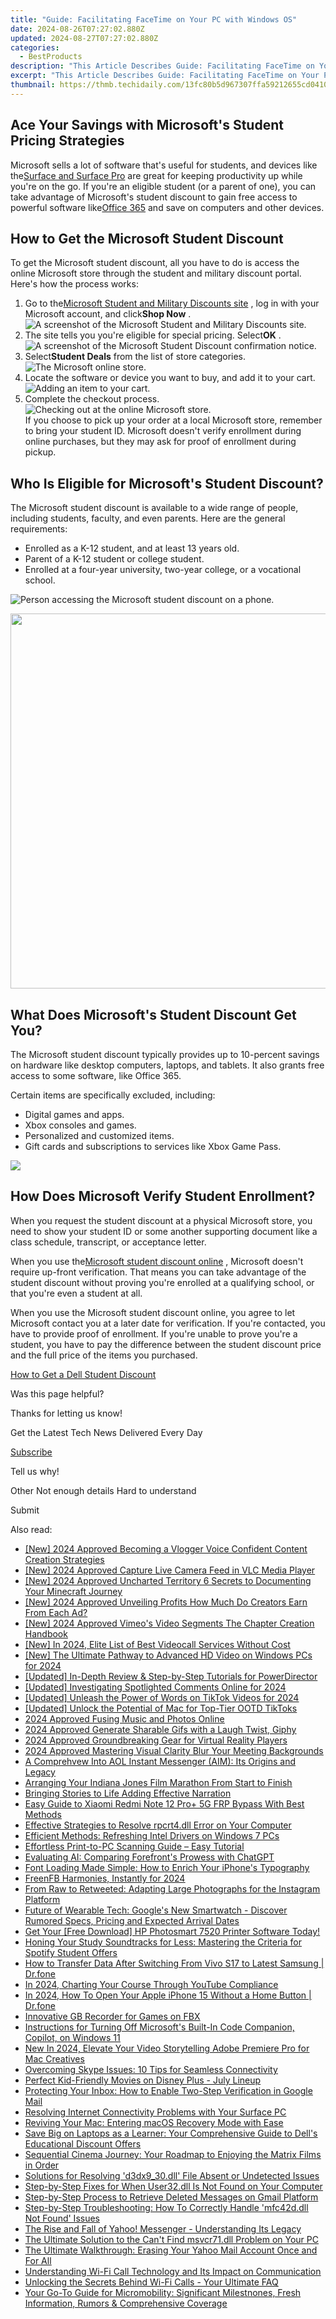 ```yaml
---
title: "Guide: Facilitating FaceTime on Your PC with Windows OS"
date: 2024-08-26T07:27:02.880Z
updated: 2024-08-27T07:27:02.880Z
categories:
  - BestProducts
description: "This Article Describes Guide: Facilitating FaceTime on Your PC with Windows OS"
excerpt: "This Article Describes Guide: Facilitating FaceTime on Your PC with Windows OS"
thumbnail: https://thmb.techidaily.com/13fc80b5d967307ffa59212655cd04104762f09d1a6a2f19734cf5d213e7a224.jpg
---
```


## Ace Your Savings with Microsoft's Student Pricing Strategies
 Microsoft sells a lot of software that's useful for students, and devices like the[Surface and Surface Pro](https://www.lifewire.com/microsoft-surface-series-4163521) are great for keeping productivity up while you're on the go. If you're an eligible student (or a parent of one), you can take advantage of Microsoft's student discount to gain free access to powerful software like[Office 365](https://www.lifewire.com/microsoft-office-for-students-teachers-2511861) and save on computers and other devices.

## How to Get the Microsoft Student Discount

 To get the Microsoft student discount, all you have to do is access the online Microsoft store through the student and military discount portal. Here's how the process works:

1. Go to the[Microsoft Student and Military Discounts site](https://www.microsoft.com/en-us/store/r/student-discounts) , log in with your Microsoft account, and click**Shop Now** .  
![A screenshot of the Microsoft Student and Military Discounts site.](https://www.lifewire.com/thmb/X2vwXV9ttV8LhYs5flrq2E9F4I4=/1500x0/filters:no_upscale():max_bytes(150000):strip_icc():format(webp)/001-how-to-get-a-microsoft-store-student-discount-c8d2274843014bbb90c744cecc473495.jpg)
2. The site tells you you're eligible for special pricing. Select**OK** .  
![A screenshot of the Microsoft Student Discount confirmation notice.](https://www.lifewire.com/thmb/_opw21hzYkn3V9Wb_mLqP5iLV7U=/1500x0/filters:no_upscale():max_bytes(150000):strip_icc():format(webp)/002-how-to-get-a-microsoft-store-student-discount-3eae80c050da4116adf04508a1cb8e42.jpg)
3. Select**Student Deals** from the list of store categories.  
![The Microsoft online store.](https://www.lifewire.com/thmb/AgZeGz5ITQKUJ8jp0pIPIsbbSzI=/1500x0/filters:no_upscale():max_bytes(150000):strip_icc():format(webp)/003-how-to-get-a-microsoft-store-student-discount-51ae65ba3fbc4b11b3eee0030822ec9e.jpg)
4. Locate the software or device you want to buy, and add it to your cart.  
![Adding an item to your cart.](https://www.lifewire.com/thmb/syXuUKJeVh9EZEPIoxTMwY8Li3g=/1500x0/filters:no_upscale():max_bytes(150000):strip_icc():format(webp)/004-how-to-get-a-microsoft-store-student-discount-0d1004a1092e4a5dbf63a1905d0fa237.jpg)
5. Complete the checkout process.  
![Checking out at the online Microsoft store.](https://www.lifewire.com/thmb/gF3Dy3jJNOJlbYJPatebpx5EyGw=/1500x0/filters:no_upscale():max_bytes(150000):strip_icc():format(webp)/005-how-to-get-a-microsoft-store-student-discount-011f2569dab04dcb8c3c942c4cba5e55.jpg)  
 If you choose to pick up your order at a local Microsoft store, remember to bring your student ID. Microsoft doesn't verify enrollment during online purchases, but they may ask for proof of enrollment during pickup.

## Who Is Eligible for Microsoft's Student Discount?

 The Microsoft student discount is available to a wide range of people, including students, faculty, and even parents. Here are the general requirements:

* Enrolled as a K-12 student, and at least 13 years old.
* Parent of a K-12 student or college student.
* Enrolled at a four-year university, two-year college, or a vocational school.

![Person accessing the Microsoft student discount on a phone.](https://www.lifewire.com/thmb/h1sE0kaVMIxmUmfOCw7SnD4v-cI=/1500x0/filters:no_upscale():max_bytes(150000):strip_icc():format(webp)/microsoftstudentdiscount-3fb8972d9f274cb5a0c5dbc2bc56beb1.jpg)

<!-- affiliate ads begin -->
<a href="https://uperfect.sjv.io/c/5597632/1246754/15155" target="_top" id="1246754"><img src="//a.impactradius-go.com/display-ad/15155-1246754" border="0" alt="" width="600" height="600"/></a><img height="0" width="0" src="https://imp.pxf.io/i/5597632/1246754/15155" style="position:absolute;visibility:hidden;" border="0" />
<!-- affiliate ads end -->
## What Does Microsoft's Student Discount Get You?

 The Microsoft student discount typically provides up to 10-percent savings on hardware like desktop computers, laptops, and tablets. It also grants free access to some software, like Office 365.

Certain items are specifically excluded, including:

* Digital games and apps.
* Xbox consoles and games.
* Personalized and customized items.
* Gift cards and subscriptions to services like Xbox Game Pass.

<!-- affiliate ads begin -->
<a href="https://secure.2checkout.com/order/checkout.php?PRODS=3727260&QTY=1&AFFILIATE=108875&CART=1"><img src="http://www.aiseesoft.com/avangate/30p/banner.jpg" border="0"></a>
<!-- affiliate ads end -->
## How Does Microsoft Verify Student Enrollment?

 When you request the student discount at a physical Microsoft store, you need to show your student ID or some another supporting document like a class schedule, transcript, or acceptance letter.

 When you use the[Microsoft student discount online](https://www.microsoft.com/en-us/store/b/education) , Microsoft doesn't require up-front verification. That means you can take advantage of the student discount without proving you're enrolled at a qualifying school, or that you're even a student at all.

 When you use the Microsoft student discount online, you agree to let Microsoft contact you at a later date for verification. If you're contacted, you have to provide proof of enrollment. If you're unable to prove you're a student, you have to pay the difference between the student discount price and the full price of the items you purchased.

[How to Get a Dell Student Discount](https://www.lifewire.com/dell-student-discount-4686335)

Was this page helpful?

Thanks for letting us know!

 Get the Latest Tech News Delivered Every Day

[Subscribe](https://www.lifewire.com/#)

Tell us why!

 Other  Not enough details  Hard to understand

 Submit

<ins class="adsbygoogle"
     style="display:block"
     data-ad-format="autorelaxed"
     data-ad-client="ca-pub-7571918770474297"
     data-ad-slot="1223367746"></ins>



<ins class="adsbygoogle"
     style="display:block"
     data-ad-client="ca-pub-7571918770474297"
     data-ad-slot="8358498916"
     data-ad-format="auto"
     data-full-width-responsive="true"></ins>

<span class="atpl-alsoreadstyle">Also read:</span>
<div><ul>
<li><a href="https://facebook-video-share.techidaily.com/new-2024-approved-becoming-a-vlogger-voice-confident-content-creation-strategies/"><u>[New] 2024 Approved  Becoming a Vlogger Voice  Confident Content Creation Strategies</u></a></li>
<li><a href="https://screen-video-capture.techidaily.com/new-2024-approved-capture-live-camera-feed-in-vlc-media-player/"><u>[New] 2024 Approved  Capture Live Camera Feed in VLC Media Player</u></a></li>
<li><a href="https://screen-recording.techidaily.com/new-2024-approved-uncharted-territory-6-secrets-to-documenting-your-minecraft-journey/"><u>[New] 2024 Approved  Uncharted Territory  6 Secrets to Documenting Your Minecraft Journey</u></a></li>
<li><a href="https://youtube-data.techidaily.com/024-approved-unveiling-profits-how-much-do-creators-earn-from-each-ad/"><u>[New] 2024 Approved  Unveiling Profits  How Much Do Creators Earn From Each Ad?</u></a></li>
<li><a href="https://vimeo-videos.techidaily.com/new-2024-approved-vimeos-video-segments-the-chapter-creation-handbook/"><u>[New] 2024 Approved  Vimeo's Video Segments  The Chapter Creation Handbook</u></a></li>
<li><a href="https://video-screen-grab.techidaily.com/new-in-2024-elite-list-of-best-videocall-services-without-cost/"><u>[New] In 2024, Elite List of Best Videocall Services Without Cost</u></a></li>
<li><a href="https://fox-http.techidaily.com/new-the-ultimate-pathway-to-advanced-hd-video-on-windows-pcs-for-2024/"><u>[New] The Ultimate Pathway to Advanced HD Video on Windows PCs for 2024</u></a></li>
<li><a href="https://some-techniques.techidaily.com/updated-in-depth-review-and-step-by-step-tutorials-for-powerdirector/"><u>[Updated] In-Depth Review & Step-by-Step Tutorials for PowerDirector</u></a></li>
<li><a href="https://youtube-blog.techidaily.com/ed-investigating-spotlighted-comments-online-for-2024/"><u>[Updated] Investigating Spotlighted Comments Online for 2024</u></a></li>
<li><a href="https://tiktok-video-files.techidaily.com/updated-unleash-the-power-of-words-on-tiktok-videos-for-2024/"><u>[Updated] Unleash the Power of Words on TikTok Videos for 2024</u></a></li>
<li><a href="https://tiktok-video-recordings.techidaily.com/updated-unlock-the-potential-of-mac-for-top-tier-ootd-tiktoks/"><u>[Updated] Unlock the Potential of Mac for Top-Tier OOTD TikToks</u></a></li>
<li><a href="https://some-knowledge.techidaily.com/2024-approved-fusing-music-and-photos-online/"><u>2024 Approved  Fusing Music and Photos Online</u></a></li>
<li><a href="https://fox-glue.techidaily.com/2024-approved-generate-sharable-gifs-with-a-laugh-twist-giphy/"><u>2024 Approved  Generate Sharable Gifs with a Laugh Twist, Giphy</u></a></li>
<li><a href="https://some-knowledge.techidaily.com/2024-approved-groundbreaking-gear-for-virtual-reality-players/"><u>2024 Approved  Groundbreaking Gear for Virtual Reality Players</u></a></li>
<li><a href="https://screen-capture.techidaily.com/2024-approved-mastering-visual-clarity-blur-your-meeting-backgrounds/"><u>2024 Approved  Mastering Visual Clarity  Blur Your Meeting Backgrounds</u></a></li>
<li><a href="https://tech-renaissance.techidaily.com/a-comprehvew-into-aol-instant-messenger-aim-its-origins-and-legacy/"><u>A Comprehvew Into AOL Instant Messenger (AIM): Its Origins and Legacy</u></a></li>
<li><a href="https://tech-renaissance.techidaily.com/arranging-your-indiana-jones-film-marathon-from-start-to-finish/"><u>Arranging Your Indiana Jones Film Marathon From Start to Finish</u></a></li>
<li><a href="https://extra-lessons.techidaily.com/bringing-stories-to-life-adding-effective-narration/"><u>Bringing Stories to Life  Adding Effective Narration</u></a></li>
<li><a href="https://bypass-frp.techidaily.com/easy-guide-to-xiaomi-redmi-note-12-proplus-5g-frp-bypass-with-best-methods-by-drfone-android/"><u>Easy Guide to Xiaomi Redmi Note 12 Pro+ 5G FRP Bypass With Best Methods</u></a></li>
<li><a href="https://tech-renaissance.techidaily.com/effective-strategies-to-resolve-rpcrt4dll-error-on-your-computer/"><u>Effective Strategies to Resolve rpcrt4.dll Error on Your Computer</u></a></li>
<li><a href="https://network-issues.techidaily.com/efficient-methods-refreshing-intel-drivers-on-windows-7-pcs/"><u>Efficient Methods: Refreshing Intel Drivers on Windows 7 PCs</u></a></li>
<li><a href="https://tech-renaissance.techidaily.com/effortless-print-to-pc-scanning-guide-easy-tutorial/"><u>Effortless Print-to-PC Scanning Guide – Easy Tutorial</u></a></li>
<li><a href="https://tech-revival.techidaily.com/evaluating-ai-comparing-forefronts-prowess-with-chatgpt/"><u>Evaluating AI: Comparing Forefront's Prowess with ChatGPT</u></a></li>
<li><a href="https://tech-renaissance.techidaily.com/font-loading-made-simple-how-to-enrich-your-iphones-typography/"><u>Font Loading Made Simple: How to Enrich Your iPhone's Typography</u></a></li>
<li><a href="https://facebook-video-recording.techidaily.com/freenfb-harmonies-instantly-for-2024/"><u>FreenFB Harmonies, Instantly for 2024</u></a></li>
<li><a href="https://tech-renaissance.techidaily.com/from-raw-to-retweeted-adapting-large-photographs-for-the-instagram-platform/"><u>From Raw to Retweeted: Adapting Large Photographs for the Instagram Platform</u></a></li>
<li><a href="https://tech-renaissance.techidaily.com/future-of-wearable-tech-googles-new-smartwatch-discover-rumored-specs-pricing-and-expected-arrival-dates/"><u>Future of Wearable Tech: Google's New Smartwatch - Discover Rumored Specs, Pricing and Expected Arrival Dates</u></a></li>
<li><a href="https://win-dash.techidaily.com/get-your-free-download-hp-photosmart-7520-printer-software-today/"><u>Get Your [Free Download] HP Photosmart 7520 Printer Software Today!</u></a></li>
<li><a href="https://tech-renaissance.techidaily.com/honing-your-study-soundtracks-for-less-mastering-the-criteria-for-spotify-student-offers/"><u>Honing Your Study Soundtracks for Less: Mastering the Criteria for Spotify Student Offers</u></a></li>
<li><a href="https://android-transfer.techidaily.com/how-to-transfer-data-after-switching-from-vivo-s17-to-latest-samsung-drfone-by-drfone-transfer-from-android-transfer-from-android/"><u>How to Transfer Data After Switching From Vivo S17 to Latest Samsung | Dr.fone</u></a></li>
<li><a href="https://youtube-docs.techidaily.com/24-charting-your-course-through-youtube-compliance/"><u>In 2024, Charting Your Course Through YouTube Compliance</u></a></li>
<li><a href="https://iphone-unlock.techidaily.com/in-2024-how-to-open-your-apple-iphone-15-without-a-home-button-drfone-by-drfone-ios/"><u>In 2024, How To Open Your Apple iPhone 15 Without a Home Button | Dr.fone</u></a></li>
<li><a href="https://screen-video-capture.techidaily.com/innovative-gb-recorder-for-games-on-fbx/"><u>Innovative GB Recorder for Games on FBX</u></a></li>
<li><a href="https://tech-renaissance.techidaily.com/instructions-for-turning-off-microsofts-built-in-code-companion-copilot-on-windows-11/"><u>Instructions for Turning Off Microsoft's Built-In Code Companion, Copilot, on Windows 11</u></a></li>
<li><a href="https://video-content-creator.techidaily.com/new-in-2024-elevate-your-video-storytelling-adobe-premiere-pro-for-mac-creatives/"><u>New In 2024, Elevate Your Video Storytelling Adobe Premiere Pro for Mac Creatives</u></a></li>
<li><a href="https://tech-renaissance.techidaily.com/overcoming-skype-issues-10-tips-for-seamless-connectivity/"><u>Overcoming Skype Issues: 10 Tips for Seamless Connectivity</u></a></li>
<li><a href="https://tech-renaissance.techidaily.com/perfect-kid-friendly-movies-on-disney-plus-july-lineup/"><u>Perfect Kid-Friendly Movies on Disney Plus - July Lineup</u></a></li>
<li><a href="https://tech-renaissance.techidaily.com/protecting-your-inbox-how-to-enable-two-step-verification-in-google-mail/"><u>Protecting Your Inbox: How to Enable Two-Step Verification in Google Mail</u></a></li>
<li><a href="https://tech-renaissance.techidaily.com/resolving-internet-connectivity-problems-with-your-surface-pc/"><u>Resolving Internet Connectivity Problems with Your Surface PC</u></a></li>
<li><a href="https://tech-renaissance.techidaily.com/reviving-your-mac-entering-macos-recovery-mode-with-ease/"><u>Reviving Your Mac: Entering macOS Recovery Mode with Ease</u></a></li>
<li><a href="https://tech-renaissance.techidaily.com/save-big-on-laptops-as-a-learner-your-comprehensive-guide-to-dells-educational-discount-offers/"><u>Save Big on Laptops as a Learner: Your Comprehensive Guide to Dell's Educational Discount Offers</u></a></li>
<li><a href="https://tech-renaissance.techidaily.com/sequential-cinema-journey-your-roadmap-to-enjoying-the-matrix-films-in-order/"><u>Sequential Cinema Journey: Your Roadmap to Enjoying the Matrix Films in Order</u></a></li>
<li><a href="https://tech-renaissance.techidaily.com/solutions-for-resolving-d3dx930dll-file-absent-or-undetected-issues/"><u>Solutions for Resolving 'd3dx9_30.dll' File Absent or Undetected Issues</u></a></li>
<li><a href="https://tech-renaissance.techidaily.com/step-by-step-fixes-for-when-user32dll-is-not-found-on-your-computer/"><u>Step-by-Step Fixes for When User32.dll Is Not Found on Your Computer</u></a></li>
<li><a href="https://tech-renaissance.techidaily.com/step-by-step-process-to-retrieve-deleted-messages-on-gmail-platform/"><u>Step-by-Step Process to Retrieve Deleted Messages on Gmail Platform</u></a></li>
<li><a href="https://tech-renaissance.techidaily.com/step-by-step-troubleshooting-how-to-correctly-handle-mfc42ddll-not-found-issues/"><u>Step-by-Step Troubleshooting: How To Correctly Handle 'mfc42d.dll Not Found' Issues</u></a></li>
<li><a href="https://tech-renaissance.techidaily.com/the-rise-and-fall-of-yahoo-messenger-understanding-its-legacy/"><u>The Rise and Fall of Yahoo! Messenger - Understanding Its Legacy</u></a></li>
<li><a href="https://tech-renaissance.techidaily.com/the-ultimate-solution-to-the-cant-find-msvcr71dll-problem-on-your-pc/"><u>The Ultimate Solution to the Can't Find msvcr71.dll Problem on Your PC</u></a></li>
<li><a href="https://tech-renaissance.techidaily.com/the-ultimate-walkthrough-erasing-your-yahoo-mail-account-once-and-for-all/"><u>The Ultimate Walkthrough: Erasing Your Yahoo Mail Account Once and For All</u></a></li>
<li><a href="https://tech-renaissance.techidaily.com/1722895086383-understanding-wi-fi-call-technology-and-its-impact-on-communication/"><u>Understanding Wi-Fi Call Technology and Its Impact on Communication</u></a></li>
<li><a href="https://tech-renaissance.techidaily.com/unlocking-the-secrets-behind-wi-fi-calls-your-ultimate-faq/"><u>Unlocking the Secrets Behind Wi-Fi Calls - Your Ultimate FAQ</u></a></li>
<li><a href="https://tech-renaissance.techidaily.com/your-go-to-guide-for-micromobility-significant-milestnones-fresh-information-rumors-and-comprehensive-coverage/"><u>Your Go-To Guide for Micromobility: Significant Milestnones, Fresh Information, Rumors & Comprehensive Coverage</u></a></li>
</ul></div>
